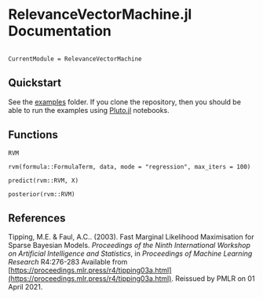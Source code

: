# RelevanceVectorMachine.jl Documentation

```@contents
```

```@meta
CurrentModule = RelevanceVectorMachine
```

## Quickstart

See the [examples](https://github.com/svaniksharma/RelevanceVectorMachine.jl/tree/master/examples) folder.
If you clone the repository, then you should be able to run the examples using [Pluto.jl](https://plutojl.org/) notebooks.

## Functions

```@docs
RVM
```

```@docs
rvm(formula::FormulaTerm, data, mode = "regression", max_iters = 100)
```

```@docs
predict(rvm::RVM, X)
```

```@docs
posterior(rvm::RVM)
```

## References

Tipping, M.E. &amp; Faul, A.C.. (2003). Fast Marginal Likelihood Maximisation for Sparse Bayesian Models. *Proceedings of the Ninth International Workshop on Artificial Intelligence and Statistics*, in *Proceedings of Machine Learning Research* R4:276-283 Available from [https://proceedings.mlr.press/r4/tipping03a.html](https://proceedings.mlr.press/r4/tipping03a.html). Reissued by PMLR on 01 April 2021.
